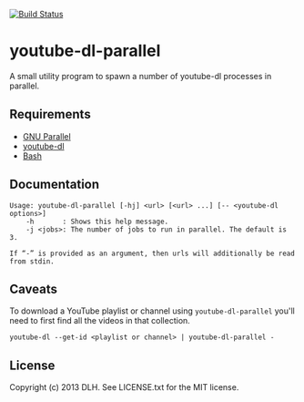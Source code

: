 [![Build Status](https://travis-ci.org/dlh/youtube-dl-parallel.svg)](https://travis-ci.org/dlh/youtube-dl-parallel)

# youtube-dl-parallel

A small utility program to spawn a number of youtube-dl processes in parallel.

## Requirements

* [GNU Parallel](https://www.gnu.org/software/parallel/)
* [youtube-dl](https://rg3.github.io/youtube-dl/)
* [Bash](https://www.gnu.org/software/bash/)

## Documentation

    Usage: youtube-dl-parallel [-hj] <url> [<url> ...] [-- <youtube-dl options>]
        -h       : Shows this help message.
        -j <jobs>: The number of jobs to run in parallel. The default is 3.

    If “-” is provided as an argument, then urls will additionally be read from stdin.

## Caveats

To download a YouTube playlist or channel using `youtube-dl-parallel` you'll
need to first find all the videos in that collection.

    youtube-dl --get-id <playlist or channel> | youtube-dl-parallel -

## License

Copyright (c) 2013 DLH. See LICENSE.txt for the MIT license.
